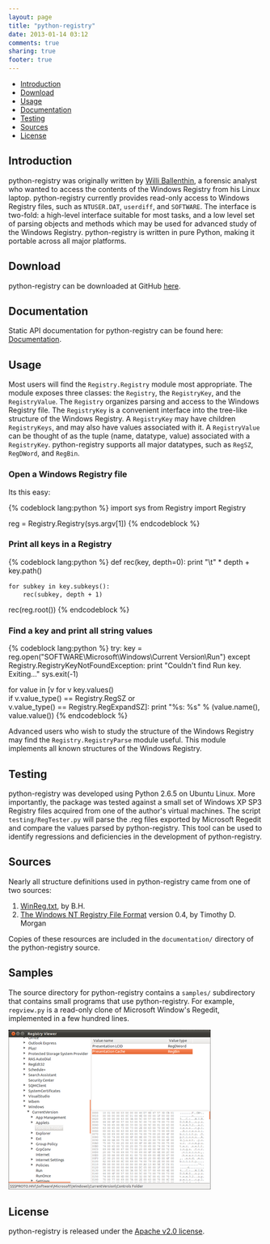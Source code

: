 ```yaml
---
layout: page
title: "python-registry"
date: 2013-01-14 03:12
comments: true
sharing: true
footer: true
---
```


-   [Introduction](#introduction)
-   [Download](https://github.com/williballenthin/python-registry)
-   [Usage](#usage)
-   [Documentation](./doc/Registry.html)
-   [Testing](#testing)
-   [Sources](#sources)
-   [License](#license)


Introduction <a id="introduction"></a>
------------

python-registry was originally written by [Willi Ballenthin](http://www.williballenthin.com), a forensic analyst who wanted
to access the contents of the Windows Registry from his Linux laptop.
python-registry currently provides read-only access to Windows Registry
files, such as `NTUSER.DAT`, `userdiff`, and `SOFTWARE`. The interface is
two-fold: a high-level interface suitable for most tasks, and a low
level set of parsing objects and methods which may be used for advanced
study of the Windows Registry. python-registry is written in pure
Python, making it portable across all major platforms.


Download <a id="download"></a>
--------

python-registry can be downloaded at GitHub [here](https://github.com/williballenthin/python-registry).


Documentation <a id="documentation"></a>
-------------

Static API documentation for python-registry can be found here:
[Documentation](doc/Registry.html).


Usage <a id="usage"></a>
-----

Most users will find the `Registry.Registry` module most appropriate.
The module exposes three classes: the `Registry`, the `RegistryKey`, and
the `RegistryValue`. The `Registry` organizes parsing and access to the
Windows Registry file. The `RegistryKey` is a convenient interface into
the tree-like structure of the Windows Registry. A `RegistryKey` may
have children `RegistryKeys`, and may also have values associated with
it. A `RegistryValue` can be thought of as the tuple (name, datatype,
value) associated with a `RegistryKey`. python-registry supports all
major datatypes, such as `RegSZ`, `RegDWord`, and `RegBin`.


### Open a Windows Registry file

Its this easy:

{% codeblock lang:python %}
import sys
from Registry import Registry

reg = Registry.Registry(sys.argv[1])
{% endcodeblock %}

### Print all keys in a Registry

{% codeblock lang:python %}
def rec(key, depth=0):
    print "\t" * depth + key.path()
    
    for subkey in key.subkeys():
        rec(subkey, depth + 1)

rec(reg.root())
{% endcodeblock %}

### Find a key and print all string values

{% codeblock lang:python %}
try:
    key = reg.open("SOFTWARE\\Microsoft\\Windows\\Current Version\\Run")
except Registry.RegistryKeyNotFoundException:
    print "Couldn't find Run key. Exiting..."
    sys.exit(-1)

for value in [v for v key.values() \
                   if v.value_type() == Registry.RegSZ or \
                      v.value_type() == Registry.RegExpandSZ]:
    print "%s: %s" % (value.name(), value.value())
{% endcodeblock %}

Advanced users who wish to study the structure of the Windows Registry
may find the `Registry.RegistryParse` module useful. This module
implements all known structures of the Windows Registry.


Testing <a id="testing"></a>
-------

python-registry was developed using Python 2.6.5 on Ubuntu Linux. More
importantly, the package was tested against a small set of Windows XP
SP3 Registry files acquired from one of the author's virtual machines.
The script `testing/RegTester.py` will parse the .reg files exported by
Microsoft Regedit and compare the values parsed by python-registry. This
tool can be used to identify regressions and deficiencies in the
development of python-registry.


Sources <a id="sources"></a>
-------

Nearly all structure definitions used in python-registry came from one
of two sources:

1.  [WinReg.txt](http://pogostick.net/~pnh/ntpasswd/WinReg.txt), by B.H.
2.  [The Windows NT Registry File Format](http://sentinelchicken.com/data/TheWindowsNTRegistryFileFormat.pdf) version 0.4, by Timothy D. Morgan

Copies of these resources are included in the `documentation/` directory
of the python-registry source.


Samples <a id="samples"></a>
------

The source directory for python-registry contains a `samples/` subdirectory
that contains small programs that use python-registry. For example,
`regview.py` is a read-only clone of Microsoft Window's Regedit,
implemented in a few hundred lines. 

![Screenshot of regview.py](regview-thumb.png) 


License <a id="license"></a>
-------

python-registry is released under the [Apache v2.0 license](http://www.apache.org/licenses/LICENSE-2.0.html).
